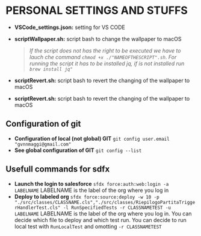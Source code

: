 # PERSONAL SETTINGS AND STUFFS

* **VSCode_settings.json:** setting for VS CODE
* **scriptWallpaper.sh:** script bash to change the wallpaper to macOS
    > *If the script does not has the right to be executed we have to lauch che command `chmod +x ./"NAMEOFTHESCRIPT".sh`*.
    > *For running the script it has to be installed jq, if is not installed run `brew install jq"`*
* **scriptRevert.sh:** script bash to revert the changing of the wallpaper to macOS

* **scriptRevert.sh:** script bash to revert the changing of the wallpaper to macOS

## Configuration of git
* **Configuration of local (not global) GIT** `git config user.email "gvnnmaggi@gmail.com"`
* **See global configuration of GIT** `git config --list`

## Usefull commands for sdfx
* **Launch the login to salesforce** `sfdx force:auth:web:login -a LABELNAME` LABELNAME is the label of the org where you log in
* **Deploy to labeled org** `sfdx force:source:deploy -w 10 -p "./src/classes/CLASSNAME.cls","./src/classes/RiepilogoPartitaTriggerHandlerTest.cls" -l RunSpecifiedTests -r CLASSNAMETEST -u LABELNAME` LABELNAME is the label of the org where you log in. You can decide which file to deploy and which test run. You can decide to run local test with `RunLocalTest` and omotting `-r CLASSNAMETEST`